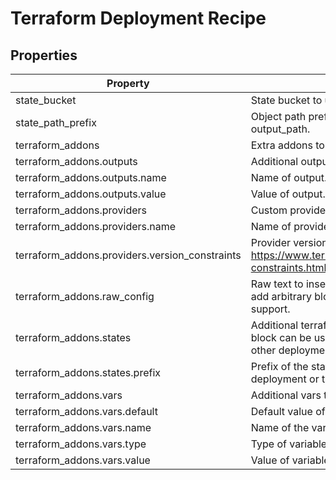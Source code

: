 # Terraform Deployment Recipe

<!-- These files are auto generated -->

## Properties

| Property | Description | Type | Required | Default | Pattern |
| -------- | ----------- | ---- | -------- | ------- | ------- |
| state_bucket | State bucket to use for GCS backend. | string | false | - | - |
| state_path_prefix | Object path prefix for GCS backend. Defaults to the template's output_path. | string | false | - | - |
| terraform_addons | Extra addons to set in the deployment. | object | false | - | - |
| terraform_addons.outputs | Additional outputs to set in outputs.tf. | array(object) | false | - | - |
| terraform_addons.outputs.name | Name of output. | string | true | - | - |
| terraform_addons.outputs.value | Value of output. | string | true | - | - |
| terraform_addons.providers | Custom provider and version constraints. | array(object) | false | - | - |
| terraform_addons.providers.name | Name of provider, e.g. google, google-beta. | string | true | - | - |
| terraform_addons.providers.version_constraints | Provider version constraints,e.g. ">= 1.2.0, < 2.0.0".                  Follow <https://www.terraform.io/docs/language/expressions/version-constraints.html> for syntax. | string | true | - | - |
| terraform_addons.raw_config | Raw text to insert in the Terraform main.tf file.            Can be used to add arbitrary blocks or resources that the engine does not support. | string | false | - | - |
| terraform_addons.states | Additional terraform_remote_state block to set in main.tf.            This block can be used to fetch dynamic outputs generated by other deployments. | array(object) | false | - | - |
| terraform_addons.states.prefix | Prefix of the state to fetch.                  It is the `state_path_prefix` set for a deployment or the `output_path`                  if `state_path_prefix` is not set. | string | true | - | - |
| terraform_addons.vars | Additional vars to set in the deployment in variables.tf. | array(object) | false | - | - |
| terraform_addons.vars.default | Default value of variable. | - | false | - | - |
| terraform_addons.vars.name | Name of the variable. | string | true | - | - |
| terraform_addons.vars.type | Type of variable. | string | true | - | - |
| terraform_addons.vars.value | Value of variable to set in terraform.tfvars. | - | false | - | - |
